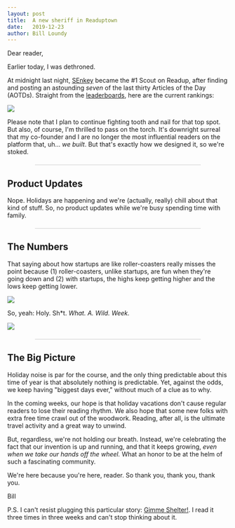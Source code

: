 ```yaml
---
layout: post
title:  A new sheriff in Readuptown
date:   2019-12-23
author: Bill Loundy
---
```

<p> Dear reader, </p> <p> Earlier today, I was dethroned. </p> <p> At midnight last night, <a href="https://readup.com/@SEnkey">SEnkey</a> became the #1 Scout on Readup, after finding and posting an astounding <em>seven</em> of the last thirty Articles of the Day (AOTDs). Straight from the <a href="https://readup.com/leaderboards">leaderboards</a>, here are the current rankings: </p> <p> <img src="http://blog.readup.com/pics/senkey.png" style="display:block;margin:0 auto;max-width:100%;"> </p> <p> Please note that I plan to continue fighting tooth and nail for that top spot. But also, of course, I'm thrilled to pass on the torch. It's downright surreal that my co-founder and I are no longer the most influential readers on the platform that, uh... <em>we built</em>. But that's exactly how we designed it, so we're stoked. </p> <div style="width:75%;margin:1.5em auto;border-bottom:1px solid #ccc;"></div> <h2> Product Updates </h2> <p> Nope. Holidays are happening and we're (actually, really) chill about that kind of stuff. So, no product updates while we're busy spending time with family. </p> <div style="width:75%;margin:1.5em auto;border-bottom:1px solid #ccc;"></div> <h2> The Numbers </h2> <p> That saying about how startups are like roller-coasters really misses the point because (1) roller-coasters, unlike startups, are fun when they're going down and (2) with startups, the highs keep getting higher and the lows keep getting lower. </p> <p> <img src="http://blog.readup.com/pics/tdcc.png" style="display:block;margin:0 auto;max-width:100%;"> </p> <p> So, yeah: Holy. Sh*t. <em>What. A. Wild. Week.</em> </p> <p> <img src="http://blog.readup.com/pics/darr.png" style="display:block;margin:0 auto;max-width:100%;"> </p> <div style="width:75%;margin:1.5em auto;border-bottom:1px solid #ccc;"></div> <h2> The Big Picture </h2> <p> Holiday noise is par for the course, and the only thing predictable about this time of year is that absolutely nothing is predictable. Yet, against the odds, we keep having "biggest days ever," without much of a clue as to why. </p> </p> In the coming weeks, our hope is that holiday vacations don't cause regular readers to lose their reading rhythm. We also hope that some new folks with extra free time crawl out of the woodwork. Reading, after all, is the ultimate travel activity and a great way to unwind. </p> <p> But, regardless, we're not holding our breath. Instead, we're celebrating the fact that our invention is up and running, and that it keeps growing, <em>even when we take our hands off the wheel.</em> What an honor to be at the helm of such a fascinating community. </p> <p> We're here because you're here, reader. So thank you, thank you, thank you. </p> <p> Bill </p> <p> P.S. I can't resist plugging this particular story: <a href="https://readup.com/read/harpersorg/letter-from-california-gimme-shelter-by-wes-enzinna--harpers-magazine">Gimme Shelter!</a>. I read it three times in three weeks and can't stop thinking about it. </p>